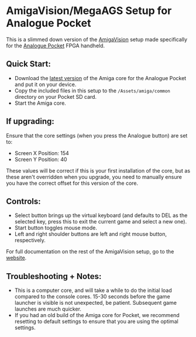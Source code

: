 # AmigaVision/MegaAGS Setup for Analogue Pocket

This is a slimmed down version of the [AmigaVision] setup made specifically for the [Analogue Pocket] FPGA handheld.

## Quick Start:

* Download the [latest version] of the Amiga core for the Analogue Pocket and put it on your device.
* Copy the included files in this setup to the `/Assets/amiga/common` directory on your Pocket SD card.
* Start the Amiga core.

## If upgrading:

Ensure that the core settings (when you press the Analogue button) are set to:

* Screen X Position: 154
* Screen Y Position: 40

These values will be correct if this is your first installation of the core, but 
as these aren't overridden when you upgrade, you need to manually ensure you have 
the correct offset for this version of the core.

## Controls:
* Select button brings up the virtual keyboard (and defaults to DEL as the selected key, press this
  to exit the current game and select a new one).
* Start button toggles mouse mode.
* Left and right shoulder buttons are left and right mouse button, respectively.

For full documentation on the rest of the AmigaVision setup, go to the [website].

## Troubleshooting + Notes:

* This is a computer core, and will take a while to do the initial load compared to the console cores.
  15-30 seconds before the game launcher is visible is not unexpected, be patient.
  Subsequent game launches are much quicker.
* If you had an old build of the Amiga core for Pocket, we recommend resetting to default settings to
  ensure that you are using the optimal settings.

 [AmigaVision]:https://amiga.vision
 [Analogue Pocket]:https://analogue.co/pocket
 [website]:https://amiga.vision/docs
 [latest version]:https://github.com/Mazamars312/Analogue-Amiga/releases
